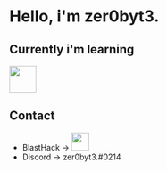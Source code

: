 # Hello, i'm zer0byt3.

## Currently i'm learning
<img height="48" src="https://skillicons.dev/icons?i=c,cpp,cs,dotnet,lua,react,vscode,visualstudio"/>

## Contact
- BlastHack -> [<img height="32" width="32" src="https://www.blast.hk/styles/io_dark/images/blasthack/logo_b_new.png"/>](https://www.blast.hk/members/423793/)
- Discord -> zer0byt3.#0214
